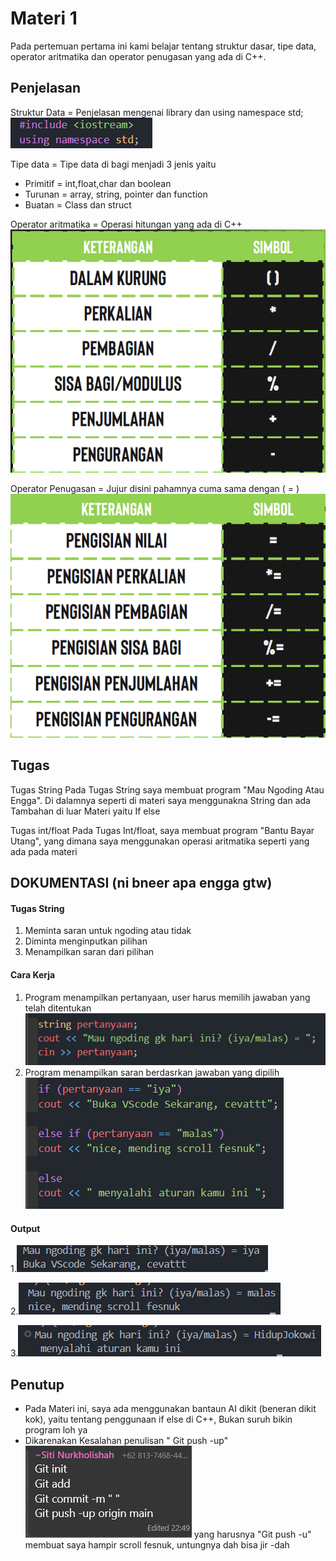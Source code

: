 # Materi 1

Pada pertemuan pertama ini kami belajar tentang struktur dasar, tipe data, operator aritmatika dan operator penugasan yang ada di C++.

## Penjelasan

Struktur Data = Penjelasan mengenai library dan using namespace std;
![alt text](image.png)

Tipe data = Tipe data di bagi menjadi 3 jenis yaitu

- Primitif = int,float,char dan boolean
- Turunan = array, string, pointer dan function
- Buatan = Class dan struct

Operator aritmatika = Operasi hitungan yang ada di C++ ![alt text](image-1.png)

Operator Penugasan = Jujur disini pahamnya cuma sama dengan ( = ) ![alt text](image-2.png)

## Tugas

Tugas String
Pada Tugas String saya membuat program "Mau Ngoding Atau Engga". Di dalamnya seperti di materi saya menggunakna String dan ada Tambahan di luar Materi yaitu If else

Tugas int/float
Pada Tugas Int/float, saya membuat program "Bantu Bayar Utang", yang dimana saya menggunakan operasi aritmatika seperti yang ada pada materi

## DOKUMENTASI (ni bneer apa engga gtw)

#### Tugas String

1.  Meminta saran untuk ngoding atau tidak
2.  Diminta menginputkan pilihan
3.  Menampilkan saran dari pilihan

#### Cara Kerja

1.  Program menampilkan pertanyaan, user harus memilih jawaban yang telah ditentukan
    ![alt text](image-4.png)
2.  Program menampilkan saran berdasrkan jawaban yang dipilih
    ![alt text](image-5.png)

#### Output

1.![alt text](image-9.png)

2.![alt text](image-7.png)

3.![alt text](image-8.png)

## Penutup

- Pada Materi ini, saya ada menggunakan bantaun AI dikit (beneran dikit kok), yaitu tentang penggunaan if else di C++, Bukan suruh bikin program loh ya
- Dikarenakan Kesalahan penulisan " Git push -up" ![alt text](image-3.png) yang harusnya "Git push -u" membuat saya hampir scroll fesnuk, untungnya dah bisa jir
  -dah
